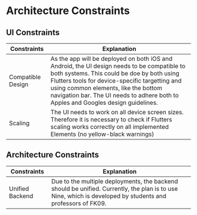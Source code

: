 Architecture Constraints
=======================
## UI Constraints
| Constraints | Explanation |
| --- | --- |
| Compatible Design | As the app will be deployed on both iOS and Android, the UI design needs to be compatible to both systems. This could be doe by both using Flutters tools for device-specific targetting and using common elements, like the bottom navigation bar. The UI needs to adhere both to Apples and Googles design guidelines. |
| Scaling | The UI needs to work on all device screen sizes. Therefore it is necessary to check if Flutters scaling works correctly on all implemented Elements (no yellow-black warnings) |

## Architecture Constraints
| Constraints | Explanation |
| --- | --- |
| Unified Backend | Due to the multiple deployments, the backend should be unified. Currently, the plan is to use Nine, which is developed by students and professors of FK09. |

